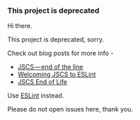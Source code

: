 ### This project is deprecated

Hi there.

This project is deprecated, sorry.

Check out blog posts for more info -
* [JSCS — end of the line](https://medium.com/@markelog/jscs-end-of-the-line-bc9bf0b3fdb2)
* [Welcoming JSCS to ESLint](http://eslint.org/blog/2016/04/welcoming-jscs-to-eslint)
* [JSCS End of Life](http://eslint.org/blog/2016/07/jscs-end-of-life)

Use [ESLint](http://eslint.org/) instead.

Please do not open issues here, thank you.

